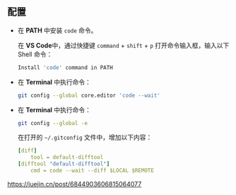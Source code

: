 ## 配置

* 在 **PATH** 中安装 `code` 命令。

  在 **VS Code**中，通过快捷键 `command` + `shift` + `p` 打开命令输入框，输入以下 Shell 命令：

  ```bash
  Install 'code' command in PATH
  ```

  

* 在 **Terminal** 中执行命令：

  ```bash
  git config --global core.editor 'code --wait'
  ```

  

* 在 **Terminal** 中执行命令：

  ```bash
  git config --global -e
  ```

  在打开的 `~/.gitconfig` 文件中，增加以下内容：

  ```yaml
  [diff]
      tool = default-difftool
  [difftool "default-difftool"]
      cmd = code --wait --diff $LOCAL $REMOTE
  ```

  

https://juejin.cn/post/6844903606815064077